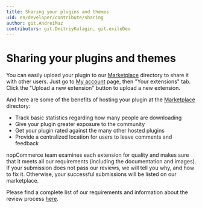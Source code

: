 ```yaml
---
title: Sharing your plugins and themes
uid: en/developer/contribute/sharing
author: git.AndreiMaz
contributors: git.DmitriyKulagin, git.exileDev
---
```


# Sharing your plugins and themes

You can easily upload your plugin to our [Marketplace](http://www.nopcommerce.com/marketplace) directory to share it with other users. Just go to [My account](http://www.nopcommerce.com/customer/info) page, then "Your extensions" tab. Click the "Upload a new extension" button to upload a new extension.

And here are some of the benefits of hosting your plugin at the [Marketplace](http://www.nopcommerce.com/marketplace) directory:

* Track basic statistics regarding how many people are downloading
* Give your plugin greater exposure to the community
* Get your plugin rated against the many other hosted plugins
* Provide a centralized location for users to leave comments and feedback

nopCommerce team examines each extension for quality and makes sure that it meets all our requirements (including the documentation and images). If your submission does not pass our reviews, we will tell you why, and how to fix it. Otherwise, your successful submissions will be listed on our marketplace.

Please find a complete list of our requirements and information about the review process [here](https://www.nopcommerce.com/submitting-plugins-to-nopcommerce-marketplace).
